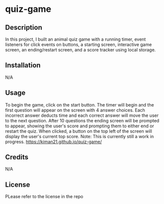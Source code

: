 # quiz-game

## Description

In this project, I built an animal quiz game with a running timer, event listeners for click events on buttons, a starting screen, interactive game screen, an ending/restart screen, and a score tracker using local storage.

## Installation

N/A

## Usage

To begin the game, click on the start button. The timer will begin and the first question will appear on the screen with 4 answer choices. Each incorrect answer deducts time and each correct answer will move the user to the next question. After 10 questions the ending screen will be prompted to appear, showing the user's score and prompting them to either end or restart the quiz. When clicked, a button on the top left of the screen will display the user's current top score. Note: This is currently still a work in progress.
https://kiman21.github.io/quiz-game/

## Credits
N/A

## License

PLease refer to the license in the repo
